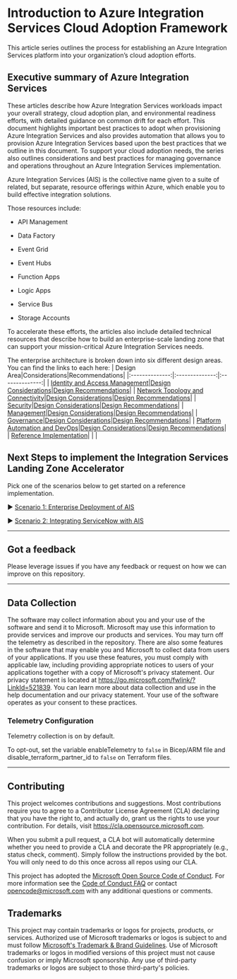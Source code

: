 # Introduction to Azure Integration Services Cloud Adoption Framework

This article series outlines the process for establishing an Azure
Integration Services platform into your organization’s cloud adoption
efforts.

## Executive summary of Azure Integration Services

These articles describe how Azure Integration Services workloads impact
your overall strategy, cloud adoption plan, and environmental readiness
efforts, with detailed guidance on common drift for each effort. This
document highlights important best practices to adopt when provisioning
Azure Integration Services and also provides automation that allows you
to provision Azure Integration Services based upon the best practices
that we outline in this document. To support your cloud adoption needs,
the series also outlines considerations and best practices for managing
governance and operations throughout an Azure Integration Services
implementation.

Azure Integration Services (AIS) is the collective name given to a suite
of related, but separate, resource offerings within Azure, which enable
you to build effective integration solutions.

Those resources include:

- API Management

- Data Factory

- Event Grid

- Event Hubs

- Function Apps

- Logic Apps

- Service Bus

- Storage Accounts

To accelerate these efforts, the articles also include detailed
technical resources that describe how to build an enterprise-scale
landing zone that can support your mission-critical Azure Integration
Services needs.

The enterprise architecture is broken down into six different design areas. You can find the links to each here:
| Design Area|Considerations|Recommendations|
|:--------------:|:--------------:|:--------------:|
| [Identity and Access Management](docs/Identity%20and%20Access%20Management.md)|[Design Considerations](docs/Identity%20and%20Access%20Management.md#design-considerations)|[Design Recommendations](docs/Identity%20and%20Access%20Management.md#design-recommendations)|
| [Network Topology and Connectivity](docs/Network%20Topology%20and%20Connectivity.md)|[Design Considerations](docs/Network%20Topology%20and%20Connectivity.md#design-considerations)|[Design Recommendations](docs/Network%20Topology%20and%20Connectivity.md#design-recommendations)|
| [Security](docs/Security.md)|[Design Considerations](docs/Security.md#design-considerations)|[Design Recommendations](docs/Security.md#design-recommendations)|
| [Management](docs/Management.md)|[Design Considerations](docs/Management.md#design-considerations)|[Design Recommendations](docs/Management.md#design-recommendation)|
| [Governance](docs/Governance.md)|[Design Considerations](docs/Governance.md#design-considerations)|[Design Recommendations](docs/Governance.md#design-recommendations)|
| [Platform Automation and DevOps](docs/Platform%20Automation%20and%20DevOps.md)|[Design Considerations](docs/Platform%20Automation%20and%20DevOps.md#design-considerations)|[Design Recommendations](docs/Platform%20Automation%20and%20DevOps.md#design-recommendations)|
| [Reference Implementation](docs/Reference%20Implementation.md)| | |

## Next Steps to implement the Integration Services Landing Zone Accelerator

Pick one of the scenarios below to get started on a reference implementation.

 :arrow_forward: [Scenario 1: Enterprise Deployment of AIS](docs/scenario1/Reference%20Implementation.md)
 
 :arrow_forward: [Scenario 2: Integrating ServiceNow with AIS](docs/scenario2/Reference%20Implementation.md)

---

## Got a feedback

Please leverage issues if you have any feedback or request on how we can improve on this repository.

---
## Data Collection

The software may collect information about you and your use of the software and send it to Microsoft. Microsoft may use this information to provide services and improve our products and services. You may turn off the telemetry as described in the repository. There are also some features in the software that may enable you and Microsoft to collect data from users of your applications. If you use these features, you must comply with applicable law, including providing appropriate notices to users of your applications together with a copy of Microsoft's privacy statement. Our privacy statement is located at https://go.microsoft.com/fwlink/?LinkId=521839. You can learn more about data collection and use in the help documentation and our privacy statement. Your use of the software operates as your consent to these practices.

### Telemetry Configuration

Telemetry collection is on by default.

To opt-out, set the variable enableTelemetry to `false` in Bicep/ARM file and disable_terraform_partner_id to `false` on Terraform files.

---

## Contributing

This project welcomes contributions and suggestions.  Most contributions require you to agree to a
Contributor License Agreement (CLA) declaring that you have the right to, and actually do, grant us
the rights to use your contribution. For details, visit https://cla.opensource.microsoft.com.

When you submit a pull request, a CLA bot will automatically determine whether you need to provide
a CLA and decorate the PR appropriately (e.g., status check, comment). Simply follow the instructions
provided by the bot. You will only need to do this once across all repos using our CLA.

This project has adopted the [Microsoft Open Source Code of Conduct](https://opensource.microsoft.com/codeofconduct/).
For more information see the [Code of Conduct FAQ](https://opensource.microsoft.com/codeofconduct/faq/) or
contact [opencode@microsoft.com](mailto:opencode@microsoft.com) with any additional questions or comments.

## Trademarks

This project may contain trademarks or logos for projects, products, or services. Authorized use of Microsoft 
trademarks or logos is subject to and must follow 
[Microsoft's Trademark & Brand Guidelines](https://www.microsoft.com/en-us/legal/intellectualproperty/trademarks/usage/general).
Use of Microsoft trademarks or logos in modified versions of this project must not cause confusion or imply Microsoft sponsorship.
Any use of third-party trademarks or logos are subject to those third-party's policies.


